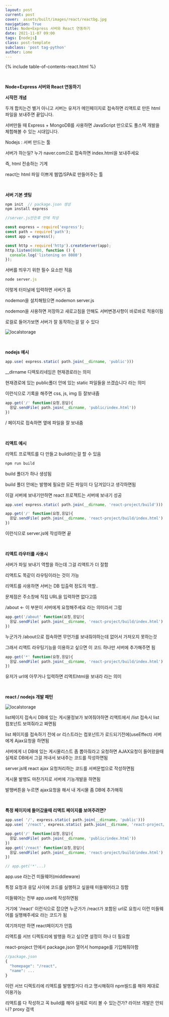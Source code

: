 ```yaml
---
layout: post
current: post
cover:  assets/built/images/react/reactbg.jpg
navigation: True
title: Node+Express 서버와 React 연동하기
date: 2021-11-07 09:00
tags: [nodejs]
class: post-template
subclass: 'post tag-python'
author: Lome
---
```


<span></span>

{% include table-of-contents-react.html %}

<br>

<strong class="subtitle_fontAwesome">Node+Express 서버와 React 연동하기</strong>

<strong class="subtitle2_fontAwesome">시작전 개념</strong>

두개 합치는건 별거 아니고 서버는 유저가 메인페이지로 접속하면 리액트로 만든 html 파일을 보내주면 끝입니다. 

서버만들 때 Express + MongoDB를 사용하면 JavaScript 만으로도 풀스택 개발을 체험해볼 수 있는 시대입니다. 

Nodejs : 서버 만드는 툴

서버가 하는일? 누가 naver.com으로 접속하면 index.html을 보내주세요 

즉, html 전송하는 기계

react는 html 파일 이쁘게 웹앱/SPA로 만들어주는 툴

<br>

<strong class="subtitle2_fontAwesome">서버 기본 셋팅</strong>

~~~javascript
npm init  // package.json 생성
npm install express
~~~

~~~javascript 
//server.js만든후 안에 작성

const express = require('express');
const path = require('path');
const app = express();

const http = require('http').createServer(app);
http.listen(8080, function () {
  console.log('listening on 8080')
}); 
~~~

서버를 띄우기 위한 필수 요소만 적음

~~~javascript
node server.js 
~~~

이렇게 터미널에 입력하면 서버가 뜸

nodemon을 설치해뒀으면 nodemon server.js  

nodemon을 사용하면 저장하고 새로고침을 안해도 서버변경사항이 바로바로 적용이됨

로컬로 들어가보면 서버가 잘 동작하는걸 알 수 있다

![localstorage](assets/built/images/nodejs/server1.JPG)

<br>

<strong class="subtitle2_fontAwesome">nodejs 예시</strong>

~~~javascript
app.use( express.static( path.join(__dirname, 'public')))
~~~

__dirname 디렉토리네임은 현재경로라는 의미

현재경로에 있는 public폴더 안에 있는 static 파일들을 쓰겠습니다 라는 의미

이런식으로 기록을 해주면 css, js, img 등 잘보내줌

~~~javascript
app.get('/' function(요청,응답){
  응답.sendFile( path.join(__dirname, 'public/index.html'))
})
~~~

/ 페이지로 접속하면 옆에 파일을 잘 보내줌

<br>

<strong class="subtitle2_fontAwesome">리액트 예시</strong>

리액트 프로젝트를 다 만들고 build라는걸 할 수 있음

~~~javascript
npm run build
~~~

build 폴더가 하나 생성됨

build 폴더 안에는 발행에 필요한 모든 파일이 다 담겨있다고 생각하면됨

이걸 서버에 보내기만하면 react 프로젝트는 서버에 보내기 성공

~~~javascript
app.use( express.static( path.join(__dirname, 'react-project/build')))

app.get('/' function(요청,응답){
  응답.sendFile( path.join(__dirname, 'react-project/build/index.html'))
})
~~~

이런식으로 server.js에 작성하면 끝

<br>

<strong class="subtitle2_fontAwesome">리액트 라우터를 사용시</strong>

서버가 파일 보내기 역할을 하는데 그걸 리액트가 더 잘함

리액트도 똑같이 라우팅이라는 것이 가능

리액트를 사용하면 서버는 DB 입출력 정도의 역할..

문제점은 주소창에 직접 URL을 입력하면 없다고뜸

/about <- 이 부분이 서버에게 요청해주세요 라는 의미라서 그럼

~~~javascript
app.get('/about' function(요청,응답){
  응답.sendFile( path.join(__dirname, 'react-project/build/index.html'))
})
~~~

누군가가 /about으로 접속하면 무언가를 보내줘야하는데 없어서 가져오지 못하는것

그래서 리액트 라우팅기능을 이용하고 싶으면 이 코드 하나만 서버에 추가해주면 됨

~~~javascript
app.get('*' function(요청,응답){
  응답.sendFile( path.join(__dirname, 'react-project/build/index.html'))
})
~~~

유저가 url에 아무거나 입력하면 리액트html을 보내라 라는 의미

<br>

<strong class="subtitle2_fontAwesome">react / nodejs 개발 패턴</strong>

![localstorage](assets/built/images/nodejs/server2.JPG)

list페이지 접속시 DB에 있는 게시물정보가 보여줘야하면 리액트에서 /list 접속시 list 컴포넌트 보여줘라고 짜면됨

list 페이지를 접속하기 전에 or 리스트라는 컴포넌트가 로드되기전에(useEffect) 서버에게 Ajax요청을 하면됨

서버에게 너 DB에 있는 게시물리스트 좀 뽑아줘라고 요청하면 AJAX요청이 들어왔을때 실제로 DB에서 그걸 꺼내서 보내주는 코드를 작성하면됨

server.js에 react ajax 요청처리하는 코드를 서버문법으로 작성하면됨

게시물 발행도 마찬가지로 서버에 기능개발을 하면됨

발행버튼을 누르면 ajax요청을 해서 내 게시물 좀 DB에 추가해줘

<br>

<strong class="subtitle2_fontAwesome">특정 페이지에 들어갔을때 리액트 페이지를 보여주려면?</strong>

~~~javascript
app.use( '/', express.static( path.join(__dirname, 'public')))
app.use( '/react', express.static( path.join(__dirname, 'react-project/build')))

app.get('/' function(요청,응답){
  응답.sendFile( path.join(__dirname, 'public/index.html'))
})
app.get('/react' function(요청,응답){
  응답.sendFile( path.join(__dirname, 'react-project/build/index.html'))
})

// app.get('*'...)
~~~

app.use 라는건 미들웨어(middleware)

특정 요청과 응답 사이에 코드를 실행하고 싶을때 미들웨어라고 칭함

미들웨어는 전부 app.use에 작성하면됨

거기에 '/react' 이런식으로 잡으면 누군가가 /react가 포함된 url로 요청시 이런 미들웨어를 실행해주세요 라는 코드가 됨

여기까지만 하면 react페이지가 안뜸

리액트를 서브 디렉토리에 발행을 하고 싶으면 설정이 하나 더 필요함

react-project 안에서 package.json 열어서 hompage를 기입해줘야함

~~~Javascript
//package.json
{
  "homepage": "/react",
  "name": ...
}
~~~

이런 서브 디렉토리에 리액트를 발행할거다 라고 명시해줘야 npm빌드를 해야 제대로 이용가능

리액트를 다 작성하고 꼭 build를 해야 실제로 미리 볼 수 있는건가? 라이브 개발은 안되나? proxy 검색

